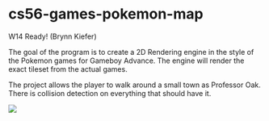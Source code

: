 cs56-games-pokemon-map
======================

W14 Ready! (Brynn Kiefer)

The goal of the program is to create a 2D Rendering engine in the style of the Pokemon games for Gameboy Advance. The engine will render the exact tileset from the actual games.

The project allows the player to walk around a small town as Professor Oak. There is collision detection on everything that should have it. 

![](http://i.imgur.com/NbE8wZP.png)
